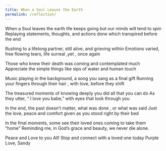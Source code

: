 ```yaml
---
title: When a Soul Leaves the Earth
permalink: /reflection/
---
```

When a Soul leaves the earth life keeps going but our minds will tend to spin
Replaying statements, thoughts, and actions done which transpired before the end

Rushing to a lifelong partner, still alive, and grieving within
Emotions varied, free flowing tears, life surreal ,yet , once again

Those who knew their death was coming and contemplated much
Appreciate the simple things like sips of water and human touch

Music playing in the background, a song you sang as a final gift
Running your fingers through their hair , with love, before they shift

The treasured moments of knowing deeply you did all that you can do
As they utter, “ I love you babe,” with eyes that look through you

In the end, the past doesn’t matter, what was done , or what was said
Just the love, peace and comfort given as you stood right by their bed

In the final moments, some see their loved ones coming to take them “home”
Reminding me, in God’s grace and beauty, we never die alone.

Peace and Love to you All! Stop and connect with a loved one today
Purple Love, Sandy
